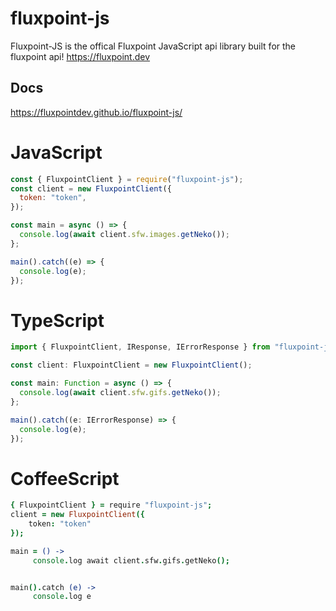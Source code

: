 # fluxpoint-js

Fluxpoint-JS is the offical Fluxpoint JavaScript api library built for the fluxpoint api!
https://fluxpoint.dev

## Docs
https://fluxpointdev.github.io/fluxpoint-js/

# JavaScript
```js
const { FluxpointClient } = require("fluxpoint-js");
const client = new FluxpointClient({
  token: "token",
});

const main = async () => {
  console.log(await client.sfw.images.getNeko());
};

main().catch((e) => {
  console.log(e);
});
```
# TypeScript
```ts
import { FluxpointClient, IResponse, IErrorResponse } from "fluxpoint-js";

const client: FluxpointClient = new FluxpointClient();

const main: Function = async () => {
  console.log(await client.sfw.gifs.getNeko());
};

main().catch((e: IErrorResponse) => {
  console.log(e);
});
```
# CoffeeScript
```coffee
{ FluxpointClient } = require "fluxpoint-js";
client = new FluxpointClient({
    token: "token"
});

main = () ->
     console.log await client.sfw.gifs.getNeko();


main().catch (e) ->
     console.log e
```

